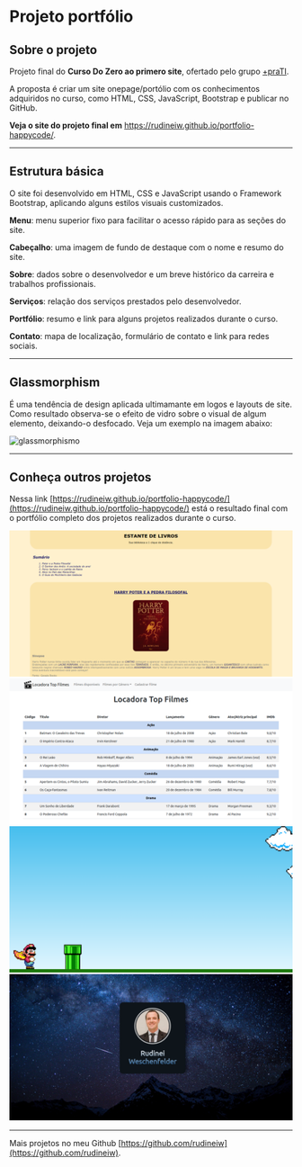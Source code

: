 # Projeto portfólio

## Sobre o projeto

Projeto final do **Curso Do Zero ao primero site**, ofertado pelo grupo <a href="https://www.maisprati.com.br/" target="_blank">+praTI</a>.

A proposta é criar um site onepage/portólio com os conhecimentos adquiridos no curso, como HTML, CSS, JavaScript, Bootstrap e publicar no GitHub.

**Veja o site do projeto final em** <a href="https://rudineiw.github.io/portfolio-happycode/" target="_blank">https://rudineiw.github.io/portfolio-happycode/</a>.

___

## Estrutura básica

O site foi desenvolvido em HTML, CSS e JavaScript usando o Framework Bootstrap, aplicando alguns estilos visuais customizados.

**Menu**: menu superior fixo para facilitar o acesso rápido para as seções do site.

**Cabeçalho**: uma imagem de fundo de destaque com o nome e resumo do site.

**Sobre**: dados sobre o desenvolvedor e um breve histórico da carreira e trabalhos profissionais.

**Serviços**: relação dos serviços prestados pelo desenvolvedor.

**Portfólio**: resumo e link para alguns projetos realizados durante o curso.

**Contato**: mapa de localização, formulário de contato e link para redes sociais.

___

## Glassmorphism

É uma tendência de design aplicada ultimamante em logos e layouts de site. Como resultado observa-se o efeito de vidro sobre o visual de algum elemento, deixando-o desfocado. Veja um exemplo na imagem abaixo:

![glassmorphismo](https://user-images.githubusercontent.com/6556314/220132663-8f948d15-2eaa-494a-a4a5-888cc07cf03c.png)

___

## Conheça outros projetos

Nessa link [https://rudineiw.github.io/portfolio-happycode/](https://rudineiw.github.io/portfolio-happycode/) está o resultado final com o portfólio completo dos projetos realizados durante o curso.

![Estante de livros](https://raw.githubusercontent.com/rudineiw/portfolio-happycode/main/portfolio/thumbnail/estante.png "Estante de livros")
![Locadora de vídeos](https://raw.githubusercontent.com/rudineiw/portfolio-happycode/main/portfolio/thumbnail/locadora.png "Locadora de vídeos")
![Mário Jump](https://raw.githubusercontent.com/rudineiw/portfolio-happycode/main/portfolio/thumbnail/mario.png "Mário Jump")
![Cartão de visita](https://raw.githubusercontent.com/rudineiw/portfolio-happycode/main/portfolio/thumbnail/cartao.png "Cartão de visita")
___

Mais projetos no meu Github [https://github.com/rudineiw](https://github.com/rudineiw).
